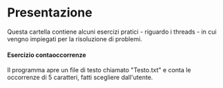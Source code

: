 # Presentazione
Questa cartella contiene alcuni esercizi pratici - riguardo i threads - in cui vengno impiegati per la risoluzione di problemi.

#### Esercizio contaoccorrenze
Il programma apre un file di testo chiamato "Testo.txt" e conta le occorrenze di 5 caratteri, fatti scegliere dall'utente.
